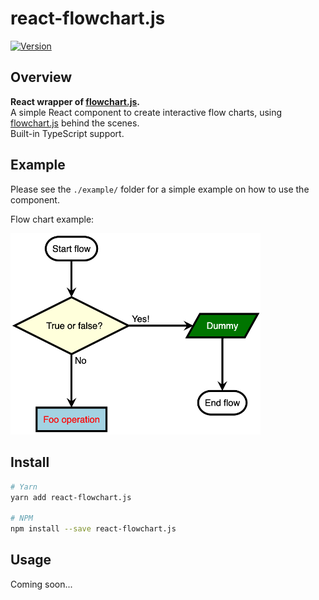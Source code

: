 # react-flowchart.js

[![Version](https://img.shields.io/npm/v/react-flowchart.js.svg)](https://www.npmjs.com/package/react-flowchart.js)

## Overview

**React wrapper of [flowchart.js](https://www.npmjs.com/package/flowchart.js).**  
A simple React component to create interactive flow charts, using [flowchart.js](https://www.npmjs.com/package/flowchart.js) behind the scenes.  
Built-in TypeScript support.

## Example

Please see the `./example/` folder for a simple example on how to use the component.

Flow chart example:

<img src="docs/example.png" width="400" alt="Flow chart example" />

## Install

```bash
# Yarn
yarn add react-flowchart.js

# NPM
npm install --save react-flowchart.js
```

## Usage

Coming soon...
